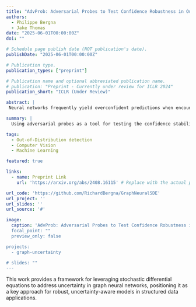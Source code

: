 ```yaml
---
title: "AdvProb: Adversarial Probes to Test Confidence Robustness in Out-of-Distribution Detection"
authors:
  - Philippe Bergna
  - Jake Thomas
date: "2025-06-01T00:00:00Z"
doi: ""

# Schedule page publish date (NOT publication's date).
publishDate: "2025-06-01T00:00:00Z"

# Publication type.
publication_types: ["preprint"]

# Publication name and optional abbreviated publication name.
# publication: "Preprint - Currently under review for ICLR 2024"
publication_short: "ICLR (Under Review)"

abstract: |
 Neural networks frequently yield overconfident predictions when encountering out-of-distribution (OOD) samples, undermining their reliability in critical real-world tasks. In this paper, we introduce \textbf{AdvProb:} Adversarial Probes, a novel diagnostic framework for robust OOD detection. Our approach applies multiple targeted adversarial perturbations to each input, systematically probing the local stability of model predictions. By analyzing how model confidence shifts under these perturbations, we construct a comprehensive behavioral fingerprint for each input and train an XGBoost ensemble to robustly discriminate between in-distribution (ID) and OOD data. AdvProb substantially improves the OOD detection performance of standard classifiers and can be seamlessly integrated into existing methods like ODIN and Mahalanobis, yielding consistent performance gains across architectures and datasets. Our results highlight adversarial probes as a flexible and highly effective tool for enhancing OOD detection robustness.

summary: |
  Using adversarial probes as a tool for testing the confidence stability of the model for out-of-distribution OOD detection. 

tags:
  - Out-of-Distribution detection
  - Computer Vision
  - Machine Learning

featured: true

links:
  - name: Preprint Link
    url: 'https://arxiv.org/abs/2408.16115' # Replace with the actual preprint link

url_code: 'https://github.com/RichardBergna/GraphNeuralSDE'
url_project: ''
url_slides: ''
url_source: '#'

image:
  caption: 'AdvProb: Adversarial Probes to Test Confidence Robustness in Out-of-Distribution Detection
  focal_point: ""
  preview_only: false

projects:
  - graph-uncertainty

# slides: ""
---
```


This work provides a framework for leveraging stochastic differential equations to address uncertainty in graph neural networks, positioning it as a key approach for robust, uncertainty-aware models in structured data applications.
